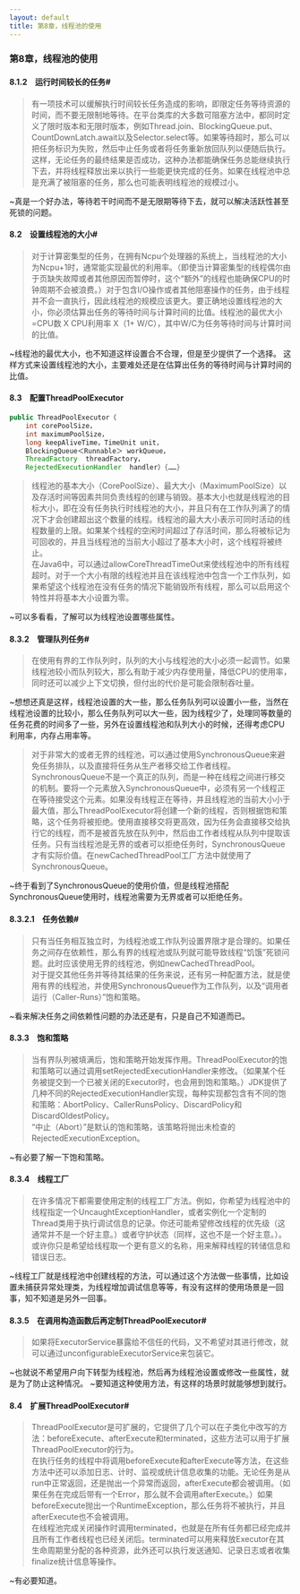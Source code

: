 ```yaml
---
layout: default
title: 第8章，线程池的使用
---
```


### 第8章，线程池的使用

#### 8.1.2　运行时间较长的任务#
>有一项技术可以缓解执行时间较长任务造成的影响，即限定任务等待资源的时间，而不要无限制地等待。在平台类库的大多数可阻塞方法中，都同时定义了限时版本和无限时版本，例如Thread.join、BlockingQueue.put、CountDownLatch.await以及Selector.select等。如果等待超时，那么可以把任务标识为失败，然后中止任务或者将任务重新放回队列以便随后执行。这样，无论任务的最终结果是否成功，这种办法都能确保任务总能继续执行下去，并将线程释放出来以执行一些能更快完成的任务。如果在线程池中总是充满了被阻塞的任务，那么也可能表明线程池的规模过小。

~真是一个好办法，等待若干时间而不是无限期等待下去，就可以解决活跃性甚至死锁的问题。



#### 8.2　设置线程池的大小#
>对于计算密集型的任务，在拥有Ncpu个处理器的系统上，当线程池的大小为Ncpu+1时，通常能实现最优的利用率。（即使当计算密集型的线程偶尔由于页缺失故障或者其他原因而暂停时，这个“额外”的线程也能确保CPU的时钟周期不会被浪费。）对于包含I/O操作或者其他阻塞操作的任务，由于线程并不会一直执行，因此线程池的规模应该更大。要正确地设置线程池的大小，你必须估算出任务的等待时间与计算时间的比值。线程池的最优大小=CPU数 X CPU利用率 X（1+ W/C），其中W/C为任务等待时间与计算时间的比值。  

~线程池的最优大小，也不知道这样设置合不合理，但是至少提供了一个选择。 这样方式来设置线程池的大小，主要难处还是在估算出任务的等待时间与计算时间的比值。


#### 8.3　配置ThreadPoolExecutor
>  
```java
public ThreadPoolExecutor（
	int corePoolSize，
	int maximumPoolSize，
	long keepAliveTime，TimeUnit unit，
	BlockingQueue＜Runnable＞ workQueue，
	ThreadFactory  threadFactory，
	RejectedExecutionHandler  handler）{……}
```
>线程池的基本大小（CorePoolSize）、最大大小（MaximumPoolSize）以及存活时间等因素共同负责线程的创建与销毁。基本大小也就是线程池的目标大小，即在没有任务执行时线程池的大小，并且只有在工作队列满了的情况下才会创建超出这个数量的线程。线程池的最大大小表示可同时活动的线程数量的上限。如果某个线程的空闲时间超过了存活时间，那么将被标记为可回收的，并且当线程池的当前大小超过了基本大小时，这个线程将被终止。  
在Java6中，可以通过allowCoreThreadTimeOut来使线程池中的所有线程超时。对于一个大小有限的线程池并且在该线程池中包含一个工作队列，如果希望这个线程池在没有任务的情况下能销毁所有线程，那么可以启用这个特性并将基本大小设置为零。

~可以多看看，了解可以为线程池设置哪些属性。


#### 8.3.2　管理队列任务#
>在使用有界的工作队列时，队列的大小与线程池的大小必须一起调节。如果线程池较小而队列较大，那么有助于减少内存使用量，降低CPU的使用率，同时还可以减少上下文切换，但付出的代价是可能会限制吞吐量。

~想想还真是这样，线程池设置的大一些，那么任务队列可以设置小一些，当然在线程池设置的比较小，那么任务队列可以大一些，因为线程少了，处理同等数量的任务花费的时间多了一些，另外在设置线程池和队列大小的时候，还得考虑CPU利用率，内存占用率等。




>对于非常大的或者无界的线程池，可以通过使用SynchronousQueue来避免任务排队，以及直接将任务从生产者移交给工作者线程。SynchronousQueue不是一个真正的队列，而是一种在线程之间进行移交的机制。要将一个元素放入SynchronousQueue中，必须有另一个线程正在等待接受这个元素。如果没有线程正在等待，并且线程池的当前大小小于最大值，那么ThreadPoolExecutor将创建一个新的线程，否则根据饱和策略，这个任务将被拒绝。使用直接移交将更高效，因为任务会直接移交给执行它的线程，而不是被首先放在队列中，然后由工作者线程从队列中提取该任务。只有当线程池是无界的或者可以拒绝任务时，SynchronousQueue才有实际价值。在newCachedThreadPool工厂方法中就使用了SynchronousQueue。

~终于看到了SynchronousQueue的使用价值，但是线程池搭配SynchronousQueue使用时，线程池需要为无界或者可以拒绝任务。


#### 8.3.2.1　任务依赖#
>只有当任务相互独立时，为线程池或工作队列设置界限才是合理的。如果任务之间存在依赖性，那么有界的线程池或队列就可能导致线程“饥饿”死锁问题。此时应该使用无界的线程池，例如newCachedThreadPool。  
对于提交其他任务并等待其结果的任务来说，还有另一种配置方法，就是使用有界的线程池，并使用SynchronousQueue作为工作队列，以及“调用者运行（Caller-Runs）”饱和策略。

~看来解决任务之间依赖性问题的办法还是有，只是自己不知道而已。



#### 8.3.3　饱和策略
>当有界队列被填满后，饱和策略开始发挥作用。ThreadPoolExecutor的饱和策略可以通过调用setRejectedExecutionHandler来修改。（如果某个任务被提交到一个已被关闭的Executor时，也会用到饱和策略。）JDK提供了几种不同的RejectedExecutionHandler实现，每种实现都包含有不同的饱和策略：AbortPolicy、CallerRunsPolicy、DiscardPolicy和DiscardOldestPolicy。  
“中止（Abort）”是默认的饱和策略，该策略将抛出未检查的RejectedExecutionException。

~有必要了解一下饱和策略。



#### 8.3.4　线程工厂
>在许多情况下都需要使用定制的线程工厂方法。例如，你希望为线程池中的线程指定一个UncaughtExceptionHandler，或者实例化一个定制的Thread类用于执行调试信息的记录。你还可能希望修改线程的优先级（这通常并不是一个好主意。）或者守护状态（同样，这也不是一个好主意。）。或许你只是希望给线程取一个更有意义的名称，用来解释线程的转储信息和错误日志。

~线程工厂就是线程池中创建线程的方法，可以通过这个方法做一些事情，比如设置未捕获异常处理类，为线程增加调试信息等等，有没有这样的使用场景是一回事，知不知道是另外一回事。


#### 8.3.5　在调用构造函数后再定制ThreadPoolExecutor#
>如果将ExecutorService暴露给不信任的代码，又不希望对其进行修改，就可以通过unconfigurableExecutorService来包装它。

~也就说不希望用户向下转型为线程池，然后再为线程池设置或修改一些属性，就是为了防止这种情况。
~要知道这种使用方法，有这样的场景时就能够想到就行。


#### 8.4　扩展ThreadPoolExecutor#
>ThreadPoolExecutor是可扩展的，它提供了几个可以在子类化中改写的方法：beforeExecute、afterExecute和terminated，这些方法可以用于扩展ThreadPoolExecutor的行为。  
在执行任务的线程中将调用beforeExecute和afterExecute等方法，在这些方法中还可以添加日志、计时、监视或统计信息收集的功能。无论任务是从run中正常返回，还是抛出一个异常而返回，afterExecute都会被调用。（如果任务在完成后带有一个Error，那么就不会调用afterExecute。）如果beforeExecute抛出一个RuntimeException，那么任务将不被执行，并且afterExecute也不会被调用。  
在线程池完成关闭操作时调用terminated，也就是在所有任务都已经完成并且所有工作者线程也已经关闭后。terminated可以用来释放Executor在其生命周期里分配的各种资源，此外还可以执行发送通知、记录日志或者收集finalize统计信息等操作。

~有必要知道。
